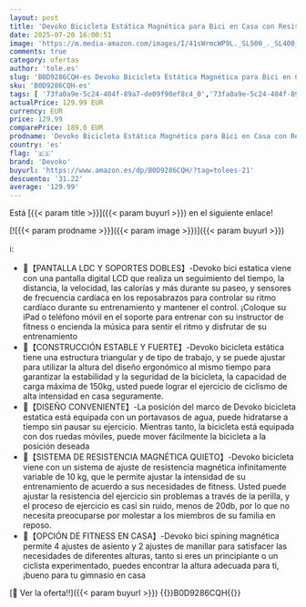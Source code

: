 ```yaml
---
layout: post
title: 'Devoko Bicicleta Estática Magnética para Bici en Casa con Resistencia Variable Heart Rate Sensor Altura y Asa Regulables Monitor LCD Doble Soporte para Móvil y Tableta Capacidad de Peso de 150KG'
date: 2025-07-20 16:00:51
image: 'https://m.media-amazon.com/images/I/41sWrmcWP9L._SL500_._SL400_.jpg'
comments: true
category: ofertas
author: 'tole.es'
slug: 'B0D9286CQH-es Devoko Bicicleta Estática Magnética para Bici en Casa con...'
sku: 'B0D9286CQH-es'
tags: [ '73fa0a9e-5c24-404f-89a7-de09f90ef8c4_0','73fa0a9e-5c24-404f-89a7-de09f90ef8c4_3901','Arborist Merchandising Root','Bicicletas estáticas','Bicicletas estáticas y de spinning para fitness','Deportes y aire libre','Fitness y ejercicio','Máquinas de cardio para fitness','Self Service','Special Features Stores','bicicleta','devoko','🇪🇸', ]
actualPrice: 129.99 EUR
currency: EUR
price: 129.99
comparePrice: 189.0 EUR
prodname: 'Devoko Bicicleta Estática Magnética para Bici en Casa con Resistencia Variable Heart Rate Sensor Altura y Asa Regulables Monitor LCD Doble Soporte para Móvil y Tableta Capacidad de Peso de 150KG'
country: 'es'
flag: '🇪🇸'
brand: 'Devoko'
buyurl: 'https://www.amazon.es/dp/B0D9286CQH/?tag=tolees-21'
descuento: '31.22'
average: '129.99'
---
```


Está [{{< param title >}}]({{< param buyurl >}}) en el siguiente enlace!

[![{{< param prodname >}}]({{< param image >}})]({{< param buyurl >}})

ℹ️:

- 🚴【PANTALLA LDC Y SOPORTES DOBLES】-Devoko bici estatica viene con una pantalla digital LCD que realiza un seguimiento del tiempo, la distancia, la velocidad, las calorías y más durante su paseo, y sensores de frecuencia cardíaca en los reposabrazos para controlar su ritmo cardíaco durante su entrenamiento y mantener el control. ¡Coloque su iPad o teléfono móvil en el soporte para entrenar con su instructor de fitness o encienda la música para sentir el ritmo y disfrutar de su entrenamiento
- 🚴【CONSTRUCCIÓN ESTABLE Y FUERTE】-Devoko bicicleta estática tiene una estructura triangular y de tipo de trabajo, y se puede ajustar para utilizar la altura del diseño ergonómico al mismo tiempo para garantizar la estabilidad y la seguridad de la bicicleta, la capacidad de carga máxima de 150kg, usted puede lograr el ejercicio de ciclismo de alta intensidad en casa seguramente.
- 🚴【DISEÑO CONVENIENTE】-La posición del marco de Devoko bicicleta estatica está equipada con un portavasos de agua, puede hidratarse a tiempo sin pausar su ejercicio. Mientras tanto, la bicicleta está equipada con dos ruedas móviles, puede mover fácilmente la bicicleta a la posición deseada
- 🚴【SISTEMA DE RESISTENCIA MAGNÉTICA QUIETO】-Devoko bicicleta viene con un sistema de ajuste de resistencia magnética infinitamente variable de 10 kg, que le permite ajustar la intensidad de su entrenamiento de acuerdo a sus necesidades de fitness. Usted puede ajustar la resistencia del ejercicio sin problemas a través de la perilla, y el proceso de ejercicio es casi sin ruido, menos de 20db, por lo que no necesita preocuparse por molestar a los miembros de su familia en reposo.
- 🚴【OPCIÓN DE FITNESS EN CASA】-Devoko bici spining magnética permite 4 ajustes de asiento y 2 ajustes de manillar para satisfacer las necesidades de diferentes alturas, tanto si eres un principiante o un ciclista experimentado, puedes encontrar la altura adecuada para ti, ¡bueno para tu gimnasio en casa

[🛒 Ver la oferta!!]({{< param buyurl >}})
{{<world>}}B0D9286CQH{{</world>}}
